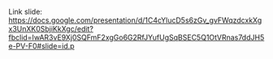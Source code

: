 Link slide: https://docs.google.com/presentation/d/1C4cYlucD5s6zGv_gvFWqzdcxkXgx3UnXK0SbjiKkXgc/edit?fbclid=IwAR3vE9Xj0SQFmF2xgGo6G2RfJYufUgSqBSEC5Q1OtVRnas7ddJH5e-PV-F0#slide=id.p
